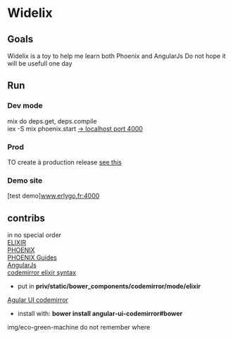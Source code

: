 # Widelix 

## Goals  
Widelix is a toy to help me learn both Phoenix and AngularJs
Do not hope it will be usefull one day 

## Run 
### Dev mode
mix do deps.get, deps.compile    
iex -S mix phoenix.start [-> localhost port 4000](localhost:4000)   
### Prod 
TO create à production release [see this](https://github.com/lancehalvorsen/phoenix-guides/blob/master/K_deployment.md)    
### Demo site 
[test demo]www.erlygo.fr:4000



## contribs  
in no special order    
[ELIXIR](http://elixir-lang.org/)    
[PHOENIX](https://github.com/phoenixframework/phoenix)    
[PHOENIX Guides](https://github.com/lancehalvorsen/phoenix-guides)    
[AngularJs](https://angularjs.org/)    
[codemirror elixir syntax](https://github.com/halohalospecial/codemirror-elixir-mode)    
* put in __priv/static/bower_components/codemirror/mode/elixir__    


[Agular UI codemirror](https://github.com/angular-ui/ui-codemirror)    
* install with: __bower install angular-ui-codemirror\#bower__    



img/eco-green-machine do not remember where





